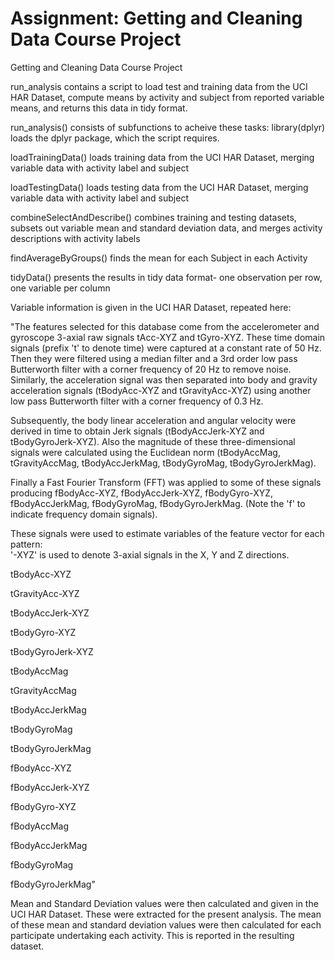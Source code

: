 # Assignment: Getting and Cleaning Data Course Project
Getting and Cleaning Data Course Project

run_analysis contains a script to load test and training data from the UCI HAR Dataset, compute means by activity and subject
from reported variable means, and returns this data in tidy format.

run_analysis() consists of subfunctions to acheive these tasks:
 library(dplyr) loads the dplyr package, which the script requires.
 
 loadTrainingData() loads training data from the UCI HAR Dataset, merging variable data with activity label and subject
 
 loadTestingData() loads testing data from the UCI HAR Dataset, merging variable data with activity label and subject
 
 combineSelectAndDescribe() combines training and testing datasets, subsets out variable mean and standard deviation data,
  and merges activity descriptions with activity labels
 
 findAverageByGroups() finds the mean for each Subject in each Activity
 
 tidyData() presents the results in tidy data format- one observation per row, one variable per column
 
 
 Variable information is given in the UCI HAR Dataset, repeated here:
 
 "The features selected for this database come from the accelerometer and gyroscope 3-axial raw signals tAcc-XYZ and tGyro-XYZ. These time domain signals (prefix 't' to denote time) were captured at a constant rate of 50 Hz. Then they were filtered using a median filter and a 3rd order low pass Butterworth filter with a corner frequency of 20 Hz to remove noise. Similarly, the acceleration signal was then separated into body and gravity acceleration signals (tBodyAcc-XYZ and tGravityAcc-XYZ) using another low pass Butterworth filter with a corner frequency of 0.3 Hz. 

Subsequently, the body linear acceleration and angular velocity were derived in time to obtain Jerk signals (tBodyAccJerk-XYZ and tBodyGyroJerk-XYZ). Also the magnitude of these three-dimensional signals were calculated using the Euclidean norm (tBodyAccMag, tGravityAccMag, tBodyAccJerkMag, tBodyGyroMag, tBodyGyroJerkMag). 

Finally a Fast Fourier Transform (FFT) was applied to some of these signals producing fBodyAcc-XYZ, fBodyAccJerk-XYZ, fBodyGyro-XYZ, fBodyAccJerkMag, fBodyGyroMag, fBodyGyroJerkMag. (Note the 'f' to indicate frequency domain signals). 

These signals were used to estimate variables of the feature vector for each pattern:  
'-XYZ' is used to denote 3-axial signals in the X, Y and Z directions.

tBodyAcc-XYZ

tGravityAcc-XYZ

tBodyAccJerk-XYZ

tBodyGyro-XYZ

tBodyGyroJerk-XYZ

tBodyAccMag

tGravityAccMag

tBodyAccJerkMag

tBodyGyroMag

tBodyGyroJerkMag

fBodyAcc-XYZ

fBodyAccJerk-XYZ

fBodyGyro-XYZ

fBodyAccMag

fBodyAccJerkMag

fBodyGyroMag

fBodyGyroJerkMag"


Mean and Standard Deviation values were then calculated and given in the UCI HAR Dataset. These were extracted for the present analysis. The mean of these mean and standard deviation values were then calculated for each participate undertaking each activity. This is reported in the resulting dataset.
